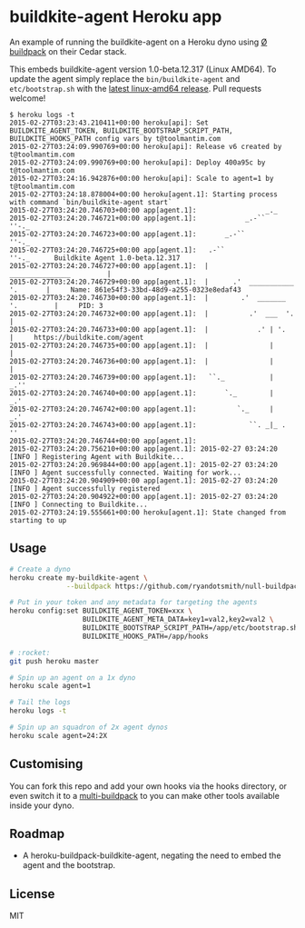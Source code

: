 # buildkite-agent Heroku app

An example of running the buildkite-agent on a Heroku dyno using [Ø buildpack](https://github.com/ryandotsmith/null-buildpack) on their Cedar stack.

This embeds buildkite-agent version 1.0-beta.12.317 (Linux AMD64). To update the agent simply replace the `bin/buildkite-agent` and `etc/bootstrap.sh` with the [latest linux-amd64 release](https://github.com/buildkite/agent/releases). Pull requests welcome!

```
$ heroku logs -t
2015-02-27T03:23:43.210411+00:00 heroku[api]: Set BUILDKITE_AGENT_TOKEN, BUILDKITE_BOOTSTRAP_SCRIPT_PATH, BUILDKITE_HOOKS_PATH config vars by t@toolmantim.com
2015-02-27T03:24:09.990769+00:00 heroku[api]: Release v6 created by t@toolmantim.com
2015-02-27T03:24:09.990769+00:00 heroku[api]: Deploy 400a95c by t@toolmantim.com
2015-02-27T03:24:16.942876+00:00 heroku[api]: Scale to agent=1 by t@toolmantim.com
2015-02-27T03:24:18.878004+00:00 heroku[agent.1]: Starting process with command `bin/buildkite-agent start`
2015-02-27T03:24:20.746703+00:00 app[agent.1]:                 _._
2015-02-27T03:24:20.746721+00:00 app[agent.1]:            _.-``   ''-._
2015-02-27T03:24:20.746723+00:00 app[agent.1]:       _.-``             ''-._
2015-02-27T03:24:20.746725+00:00 app[agent.1]:   .-``                       ''-._      Buildkite Agent 1.0-beta.12.317
2015-02-27T03:24:20.746727+00:00 app[agent.1]:  |        _______________         |
2015-02-27T03:24:20.746729+00:00 app[agent.1]:  |      .'  ___________  '.       |     Name: 861e54f3-33bd-48d9-a255-0323e8edaf43
2015-02-27T03:24:20.746730+00:00 app[agent.1]:  |        .'  _______  '.         |     PID: 3
2015-02-27T03:24:20.746732+00:00 app[agent.1]:  |          .'  ___  '.           |
2015-02-27T03:24:20.746733+00:00 app[agent.1]:  |            .' | '.             |     https://buildkite.com/agent
2015-02-27T03:24:20.746735+00:00 app[agent.1]:  |               |                |
2015-02-27T03:24:20.746736+00:00 app[agent.1]:  |               |                |
2015-02-27T03:24:20.746739+00:00 app[agent.1]:   ``._           |            _.''
2015-02-27T03:24:20.746740+00:00 app[agent.1]:       `._        |         _.'
2015-02-27T03:24:20.746742+00:00 app[agent.1]:          `._     |      _.'
2015-02-27T03:24:20.746743+00:00 app[agent.1]:             ``. _|_ . ''
2015-02-27T03:24:20.746744+00:00 app[agent.1]: 
2015-02-27T03:24:20.756210+00:00 app[agent.1]: 2015-02-27 03:24:20 [INFO ] Registering Agent with Buildkite...
2015-02-27T03:24:20.969844+00:00 app[agent.1]: 2015-02-27 03:24:20 [INFO ] Agent successfully connected. Waiting for work...
2015-02-27T03:24:20.904909+00:00 app[agent.1]: 2015-02-27 03:24:20 [INFO ] Agent successfully registered
2015-02-27T03:24:20.904922+00:00 app[agent.1]: 2015-02-27 03:24:20 [INFO ] Connecting to Buildkite...
2015-02-27T03:24:19.555661+00:00 heroku[agent.1]: State changed from starting to up
```

## Usage

```bash
# Create a dyno
heroku create my-buildkite-agent \
              --buildpack https://github.com/ryandotsmith/null-buildpack.git

# Put in your token and any metadata for targeting the agents
heroku config:set BUILDKITE_AGENT_TOKEN=xxx \
                  BUILDKITE_AGENT_META_DATA=key1=val2,key2=val2 \
                  BUILDKITE_BOOTSTRAP_SCRIPT_PATH=/app/etc/bootstrap.sh \
                  BUILDKITE_HOOKS_PATH=/app/hooks

# :rocket:
git push heroku master

# Spin up an agent on a 1x dyno
heroku scale agent=1

# Tail the logs
heroku logs -t

# Spin up an squadron of 2x agent dynos
heroku scale agent=24:2X
```

## Customising

You can fork this repo and add your own hooks via the hooks directory, or even switch it to a [multi-buildpack](https://github.com/ddollar/heroku-buildpack-multi) to you can make other tools available inside your dyno.

## Roadmap

* A heroku-buildpack-buildkite-agent, negating the need to embed the agent and the bootstrap.

## License

MIT
